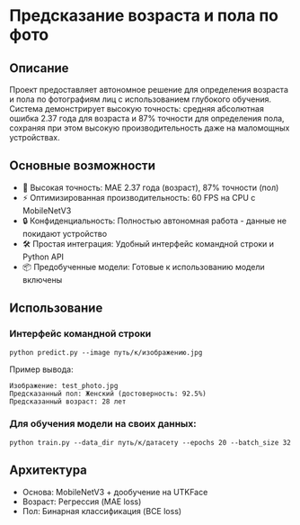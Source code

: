 # Предсказание возраста и пола по фото

## Описание

Проект предоставляет автономное решение для определения возраста и пола по фотографиям лиц с использованием глубокого обучения. Система демонстрирует высокую точность: средняя абсолютная ошибка 2.37 года для возраста и 87% точности для определения пола, сохраняя при этом высокую производительность даже на маломощных устройствах.

## Основные возможности

- 🎯 Высокая точность: MAE 2.37 года (возраст), 87% точности (пол)
- ⚡ Оптимизированная производительность: 60 FPS на CPU с MobileNetV3
- 🔒 Конфиденциальность: Полностью автономная работа - данные не покидают устройство
- 🛠️ Простая интеграция: Удобный интерфейс командной строки и Python API
- 📦 Предобученные модели: Готовые к использованию модели включены

## Использование

### Интерфейс командной строки

`python predict.py --image путь/к/изображению.jpg`

Пример вывода:

```--- Результаты предсказания ---
Изображение: test_photo.jpg
Предсказанный пол: Женский (достоверность: 92.5%)
Предсказанный возраст: 28 лет
```
### Для обучения модели на своих данных:

`python train.py --data_dir путь/к/датасету --epochs 20 --batch_size 32`

## Архитектура

- Основа: MobileNetV3 + дообучение на UTKFace
- Возраст: Регрессия (MAE loss)
- Пол: Бинарная классификация (BCE loss)
